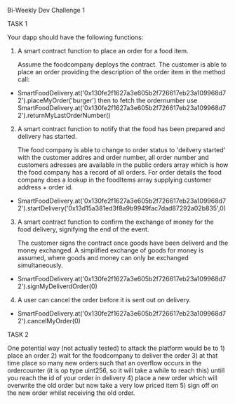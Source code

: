 Bi-Weekly Dev Challenge 1

TASK 1

Your dapp should have the following functions:

1. A smart contract function to place an order for a food item.

    Assume the foodcompany deploys the contract. The customer is able to place an order providing the description of the order item in the method call:

- SmartFoodDelivery.at('0x130fe2f1627a3e605b2f726617eb23a109968d72').placeMyOrder('burger')
then to fetch the ordernumber use SmartFoodDelivery.at('0x130fe2f1627a3e605b2f726617eb23a109968d72').returnMyLastOrderNumber()

2. A smart contract function to notify that the food has been prepared and delivery has started.
    
    The food company is able to change to order status to 'deilvery started' with the customer addres and order number, all order number and customers adresses are available in the public orders array which is how the food company has a record of all orders. For order details the food company does a lookup in the foodItems array supplying customer address + order id.

- SmartFoodDelivery.at('0x130fe2f1627a3e605b2f726617eb23a109968d72').startDelivery('0x13d15a381ed3f8a9b9949fac7dad87292a02b835',0)

3. A smart contract function to confirm the exchange of money for the food delivery, signifying the end of the event.

    The customer signs the contract once goods have been deliverd and the money exchanged. A simplified exchange of goods for money is assumed, where goods and money can only be exchanged simultaneously.

- SmartFoodDelivery.at('0x130fe2f1627a3e605b2f726617eb23a109968d72').signMyDeliverdOrder(0)

4. A user can cancel the order before it is sent out on delivery.

- SmartFoodDelivery.at('0x130fe2f1627a3e605b2f726617eb23a109968d72').cancelMyOrder(0)


TASK 2

One potential way (not actually tested) to attack the platform would be to 1) place an order 2) wait for the foodcompany to deliver the order 3) at that time place so many new orders such that an overflow occurs in the ordercounter (it is op type uint256, so it will take a while to reach this) untill you reach the id of your order in delivery 4) place a new order which will overwrite the old order but now take a very low priced item 5) sign off on the new order whilst receiving the old order.
